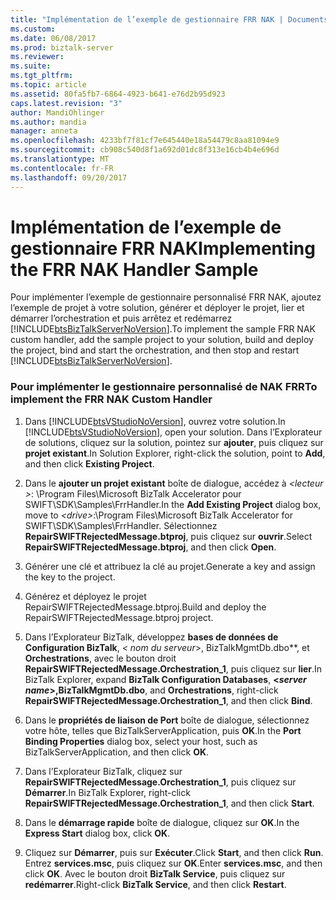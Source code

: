```yaml
---
title: "Implémentation de l’exemple de gestionnaire FRR NAK | Documents Microsoft"
ms.custom: 
ms.date: 06/08/2017
ms.prod: biztalk-server
ms.reviewer: 
ms.suite: 
ms.tgt_pltfrm: 
ms.topic: article
ms.assetid: 80fa5fb7-6864-4923-b641-e76d2b95d923
caps.latest.revision: "3"
author: MandiOhlinger
ms.author: mandia
manager: anneta
ms.openlocfilehash: 4233bf7f81cf7e645440e18a54479c8aa81094e9
ms.sourcegitcommit: cb908c540d8f1a692d01dc8f313e16cb4b4e696d
ms.translationtype: MT
ms.contentlocale: fr-FR
ms.lasthandoff: 09/20/2017
---
```

# <a name="implementing-the-frr-nak-handler-sample"></a><span data-ttu-id="28f1a-102">Implémentation de l’exemple de gestionnaire FRR NAK</span><span class="sxs-lookup"><span data-stu-id="28f1a-102">Implementing the FRR NAK Handler Sample</span></span>
<span data-ttu-id="28f1a-103">Pour implémenter l’exemple de gestionnaire personnalisé FRR NAK, ajoutez l’exemple de projet à votre solution, générer et déployer le projet, lier et démarrer l’orchestration et puis arrêtez et redémarrez [!INCLUDE[btsBizTalkServerNoVersion](../../includes/btsbiztalkservernoversion-md.md)].</span><span class="sxs-lookup"><span data-stu-id="28f1a-103">To implement the sample FRR NAK custom handler, add the sample project to your solution, build and deploy the project, bind and start the orchestration, and then stop and restart [!INCLUDE[btsBizTalkServerNoVersion](../../includes/btsbiztalkservernoversion-md.md)].</span></span>  
  
### <a name="to-implement-the-frr-nak-custom-handler"></a><span data-ttu-id="28f1a-104">Pour implémenter le gestionnaire personnalisé de NAK FRR</span><span class="sxs-lookup"><span data-stu-id="28f1a-104">To implement the FRR NAK Custom Handler</span></span>  
  
1.  <span data-ttu-id="28f1a-105">Dans [!INCLUDE[btsVStudioNoVersion](../../includes/btsvstudionoversion-md.md)], ouvrez votre solution.</span><span class="sxs-lookup"><span data-stu-id="28f1a-105">In [!INCLUDE[btsVStudioNoVersion](../../includes/btsvstudionoversion-md.md)], open your solution.</span></span> <span data-ttu-id="28f1a-106">Dans l’Explorateur de solutions, cliquez sur la solution, pointez sur **ajouter**, puis cliquez sur **projet existant**.</span><span class="sxs-lookup"><span data-stu-id="28f1a-106">In Solution Explorer, right-click the solution, point to **Add**, and then click **Existing Project**.</span></span>  
  
2.  <span data-ttu-id="28f1a-107">Dans le **ajouter un projet existant** boîte de dialogue, accédez à  *\<lecteur >*: \Program Files\Microsoft BizTalk Accelerator pour SWIFT\SDK\Samples\FrrHandler.</span><span class="sxs-lookup"><span data-stu-id="28f1a-107">In the **Add Existing Project** dialog box, move to *\<drive>*:\Program Files\Microsoft BizTalk Accelerator for SWIFT\SDK\Samples\FrrHandler.</span></span> <span data-ttu-id="28f1a-108">Sélectionnez **RepairSWIFTRejectedMessage.btproj**, puis cliquez sur **ouvrir**.</span><span class="sxs-lookup"><span data-stu-id="28f1a-108">Select **RepairSWIFTRejectedMessage.btproj**, and then click **Open**.</span></span>  
  
3.  <span data-ttu-id="28f1a-109">Générer une clé et attribuez la clé au projet.</span><span class="sxs-lookup"><span data-stu-id="28f1a-109">Generate a key and assign the key to the project.</span></span>  
  
4.  <span data-ttu-id="28f1a-110">Générez et déployez le projet RepairSWIFTRejectedMessage.btproj.</span><span class="sxs-lookup"><span data-stu-id="28f1a-110">Build and deploy the RepairSWIFTRejectedMessage.btproj project.</span></span>  
  
5.  <span data-ttu-id="28f1a-111">Dans l’Explorateur BizTalk, développez **bases de données de Configuration BizTalk**,  **\<* nom du serveur*>, BizTalkMgmtDb.dbo**, et  **Orchestrations**, avec le bouton droit **RepairSWIFTRejectedMessage.Orchestration_1**, puis cliquez sur **lier**.</span><span class="sxs-lookup"><span data-stu-id="28f1a-111">In BizTalk Explorer, expand **BizTalk Configuration Databases**, **\<*server name*>,BizTalkMgmtDb.dbo**, and **Orchestrations**, right-click **RepairSWIFTRejectedMessage.Orchestration_1**, and then click **Bind**.</span></span>  
  
6.  <span data-ttu-id="28f1a-112">Dans le **propriétés de liaison de Port** boîte de dialogue, sélectionnez votre hôte, telles que BizTalkServerApplication, puis **OK**.</span><span class="sxs-lookup"><span data-stu-id="28f1a-112">In the **Port Binding Properties** dialog box, select your host, such as BizTalkServerApplication, and then click **OK**.</span></span>  
  
7.  <span data-ttu-id="28f1a-113">Dans l’Explorateur BizTalk, cliquez sur **RepairSWIFTRejectedMessage.Orchestration_1**, puis cliquez sur **Démarrer**.</span><span class="sxs-lookup"><span data-stu-id="28f1a-113">In BizTalk Explorer, right-click **RepairSWIFTRejectedMessage.Orchestration_1**, and then click **Start**.</span></span>  
  
8.  <span data-ttu-id="28f1a-114">Dans le **démarrage rapide** boîte de dialogue, cliquez sur **OK**.</span><span class="sxs-lookup"><span data-stu-id="28f1a-114">In the **Express Start** dialog box, click **OK**.</span></span>  
  
9. <span data-ttu-id="28f1a-115">Cliquez sur **Démarrer**, puis sur **Exécuter**.</span><span class="sxs-lookup"><span data-stu-id="28f1a-115">Click **Start**, and then click **Run**.</span></span> <span data-ttu-id="28f1a-116">Entrez **services.msc**, puis cliquez sur **OK**.</span><span class="sxs-lookup"><span data-stu-id="28f1a-116">Enter **services.msc**, and then click **OK**.</span></span> <span data-ttu-id="28f1a-117">Avec le bouton droit **BizTalk Service**, puis cliquez sur **redémarrer**.</span><span class="sxs-lookup"><span data-stu-id="28f1a-117">Right-click **BizTalk Service**, and then click **Restart**.</span></span>